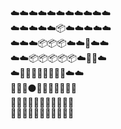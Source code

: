 :cloud::cloud::cloud::cloud::cloud::cloud::cloud::cloud::cloud::cloud::cloud:  
:cloud::cloud::cloud::cloud::cloud::package::cloud::cloud::cloud::cloud::cloud:  
:cloud::cloud::cloud::package::package::package::cloud::cloud::whale::cloud::cloud:  
:cloud::cloud::package::package::package::package::package::cloud::whale::whale::cloud:  
:cloud::whale::whale::whale::whale::whale::whale::whale::whale::cloud::cloud:  
:ocean::whale::whale::black_circle::whale::whale::whale::whale::ocean::ocean::ocean:  
:ocean::ocean::whale2::whale::whale::whale::ocean::ocean::ocean::ocean::ocean:  
:ocean::ocean::ocean::ocean::ocean::ocean::ocean::ocean::ocean::ocean::ocean:
